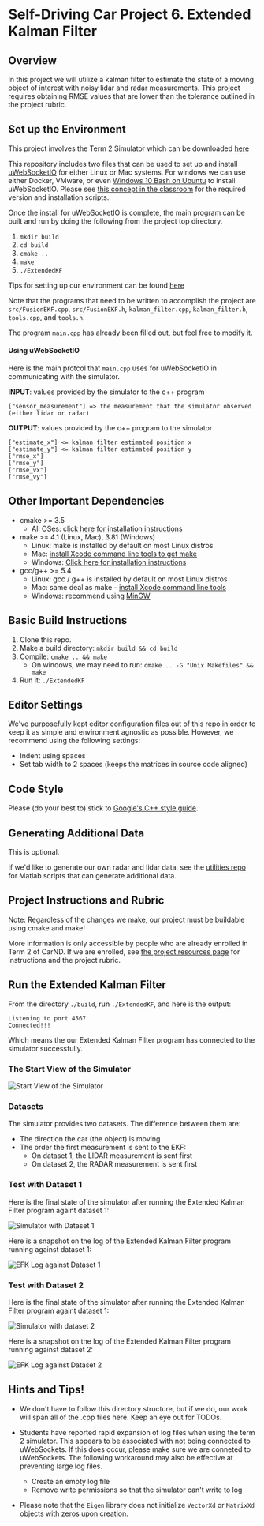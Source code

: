 # Self-Driving Car Project 6. Extended Kalman Filter

## Overview

In this project we will utilize a kalman filter to estimate the state of a moving object of interest with noisy lidar and radar measurements. This project requires obtaining RMSE values that are lower than the tolerance outlined in the project rubric. 

## Set up the Environment

This project involves the Term 2 Simulator which can be downloaded [here](https://github.com/udacity/self-driving-car-sim/releases)

This repository includes two files that can be used to set up and install [uWebSocketIO](https://github.com/uWebSockets/uWebSockets) for either Linux or Mac systems. For windows we can use either Docker, VMware, or even [Windows 10 Bash on Ubuntu](https://www.howtogeek.com/249966/how-to-install-and-use-the-linux-bash-shell-on-windows-10/) to install uWebSocketIO. Please see [this concept in the classroom](https://classroom.udacity.com/nanodegrees/nd013/parts/40f38239-66b6-46ec-ae68-03afd8a601c8/modules/0949fca6-b379-42af-a919-ee50aa304e6a/lessons/f758c44c-5e40-4e01-93b5-1a82aa4e044f/concepts/16cf4a78-4fc7-49e1-8621-3450ca938b77) for the required version and installation scripts.

Once the install for uWebSocketIO is complete, the main program can be built and run by doing the following from the project top directory.

1. `mkdir build`
2. `cd build`
3. `cmake ..`
4. `make`
5. `./ExtendedKF`

Tips for setting up our environment can be found [here](https://classroom.udacity.com/nanodegrees/nd013/parts/40f38239-66b6-46ec-ae68-03afd8a601c8/modules/0949fca6-b379-42af-a919-ee50aa304e6a/lessons/f758c44c-5e40-4e01-93b5-1a82aa4e044f/concepts/23d376c7-0195-4276-bdf0-e02f1f3c665d)

Note that the programs that need to be written to accomplish the project are `src/FusionEKF.cpp`, `src/FusionEKF.h`, `kalman_filter.cpp`, `kalman_filter.h`, `tools.cpp`, and `tools.h`.

The program `main.cpp` has already been filled out, but feel free to modify it.

#### Using uWebSocketIO

Here is the main protcol that `main.cpp` uses for uWebSocketIO in communicating with the simulator.

**INPUT**: values provided by the simulator to the c++ program

    ["sensor_measurement"] => the measurement that the simulator observed (either lidar or radar)

**OUTPUT**: values provided by the c++ program to the simulator

    ["estimate_x"] <= kalman filter estimated position x
    ["estimate_y"] <= kalman filter estimated position y
    ["rmse_x"]
    ["rmse_y"]
    ["rmse_vx"]
    ["rmse_vy"]

## Other Important Dependencies

* cmake >= 3.5
  * All OSes: [click here for installation instructions](https://cmake.org/install/)
* make >= 4.1 (Linux, Mac), 3.81 (Windows)
  * Linux: make is installed by default on most Linux distros
  * Mac: [install Xcode command line tools to get make](https://developer.apple.com/xcode/features/)
  * Windows: [Click here for installation instructions](http://gnuwin32.sourceforge.net/packages/make.htm)
* gcc/g++ >= 5.4
  * Linux: gcc / g++ is installed by default on most Linux distros
  * Mac: same deal as make - [install Xcode command line tools](https://developer.apple.com/xcode/features/)
  * Windows: recommend using [MinGW](http://www.mingw.org/)

## Basic Build Instructions

1. Clone this repo.
2. Make a build directory: `mkdir build && cd build`
3. Compile: `cmake .. && make` 
   * On windows, we may need to run: `cmake .. -G "Unix Makefiles" && make`
4. Run it: `./ExtendedKF `

## Editor Settings

We've purposefully kept editor configuration files out of this repo in order to
keep it as simple and environment agnostic as possible. However, we recommend
using the following settings:

* Indent using spaces
* Set tab width to 2 spaces (keeps the matrices in source code aligned)

## Code Style

Please (do your best to) stick to [Google's C++ style guide](https://google.github.io/styleguide/cppguide.html).

## Generating Additional Data

This is optional.

If we'd like to generate our own radar and lidar data, see the
[utilities repo](https://github.com/udacity/CarND-Mercedes-SF-Utilities) for
Matlab scripts that can generate additional data.

## Project Instructions and Rubric

Note: Regardless of the changes we make, our project must be buildable using
cmake and make!

More information is only accessible by people who are already enrolled in Term 2
of CarND. If we are enrolled, see [the project resources page](https://classroom.udacity.com/nanodegrees/nd013/parts/40f38239-66b6-46ec-ae68-03afd8a601c8/modules/0949fca6-b379-42af-a919-ee50aa304e6a/lessons/f758c44c-5e40-4e01-93b5-1a82aa4e044f/concepts/382ebfd6-1d55-4487-84a5-b6a5a4ba1e47)
for instructions and the project rubric.

## Run the Extended Kalman Filter

From the directory `./build`, run `./ExtendedKF`, and here is the output:

    Listening to port 4567
    Connected!!!

Which means the our Extended Kalman Filter program has connected to the simulator successfully.

### The Start View of the Simulator

![Start View of the Simulator](README-images/start.png)

### Datasets

The simulator provides two datasets. The difference between them are:

- The direction the car (the object) is moving
- The order the first measurement is sent to the EKF:
	- On dataset 1, the LIDAR measurement is sent first
	- On dataset 2, the RADAR measurement is sent first

### Test with Dataset 1

Here is the final state of the simulator after running the Extended Kalman Filter program againt dataset 1:

![Simulator with Dataset 1](README-images/dataset1.png)

Here is a snapshot on the log of the Extended Kalman Filter program running against dataset 1:

![EFK Log against Dataset 1](README-images/dataset1-log.png)

### Test with Dataset 2

Here is the final state of the simulator after running the Extended Kalman Filter program againt dataset 1:

![Simulator with dataset 2](README-images/dataset2.png)

Here is a snapshot on the log of the Extended Kalman Filter program running against dataset 2:

![EFK Log against Dataset 2](README-images/dataset2-log.png)

## Hints and Tips!

* We don't have to follow this directory structure, but if we do, our work
  will span all of the .cpp files here. Keep an eye out for TODOs.
* Students have reported rapid expansion of log files when using the term 2 simulator.  This appears to be associated with not being connected to uWebSockets.  If this does occur, please make sure we are conneted to uWebSockets. The following workaround may also be effective at preventing large log files.

    + Create an empty log file
    + Remove write permissions so that the simulator can't write to log
 * Please note that the `Eigen` library does not initialize `VectorXd` or `MatrixXd` objects with zeros upon creation.
